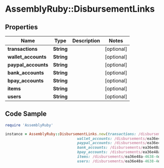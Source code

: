 # AssemblyRuby::DisbursementLinks

## Properties

Name | Type | Description | Notes
------------ | ------------- | ------------- | -------------
**transactions** | **String** |  | [optional] 
**wallet_accounts** | **String** |  | [optional] 
**paypal_accounts** | **String** |  | [optional] 
**bank_accounts** | **String** |  | [optional] 
**bpay_accounts** | **String** |  | [optional] 
**items** | **String** |  | [optional] 
**users** | **String** |  | [optional] 

## Code Sample

```ruby
require 'AssemblyRuby'

instance = AssemblyRuby::DisbursementLinks.new(transactions: /disbursements/8a31ebfa-421b-4cbb-9241-632f71b3778a/transactions,
                                 wallet_accounts: /disbursements/ea36e48a-4638-4d1a-a345-e1a0a584df8b/wallet_accounts,
                                 paypal_accounts: /disbursements/ea36e48a-4638-4d1a-a345-e1a0a584df8b/paypal_accounts,
                                 bank_accounts: /disbursements/ea36e48a-4638-4d1a-a345-e1a0a584df8b/bank_accounts,
                                 bpay_accounts: /disbursements/ea36e48a-4638-4d1a-a345-e1a0a584df8b/bpay_accounts,
                                 items: /disbursements/ea36e48a-4638-4d1a-a345-e1a0a584df8b/items,
                                 users: /disbursements/ea36e48a-4638-4d1a-a345-e1a0a584df8b/users)
```


